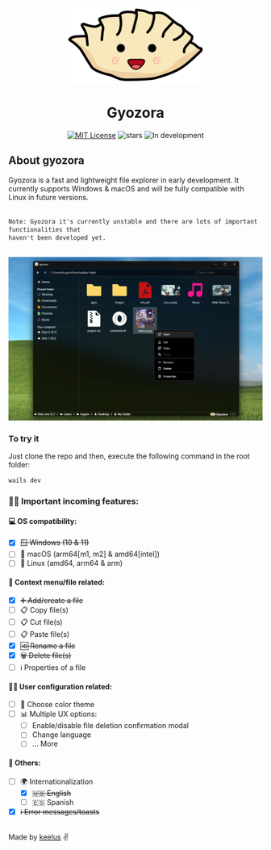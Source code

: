 <p align="center">
  <img src=".github/gyozora.png" alt="Logo" height=150 />
</p>

<h1 align="center">Gyozora</h1>

<p align="center">
  <a href="./LICENSE.md"><img src="https://img.shields.io/badge/⚖️ license-GNU%20GPL%20v3.0-blue" alt="MIT License"></a>
  <img src="https://img.shields.io/github/stars/keelus/gyozora?color=red&logo=github" alt="stars">
  <img src="https://img.shields.io/badge/🚧 In%20development-FCBA03" alt="In development" />
</p>

<h2>About gyozora</h2>
Gyozora is a fast and lightweight file explorer in early development. It currently supports Windows & macOS and will be fully compatible with Linux in future versions. <br /><br />

```
Note: Gyozora it's currently unstable and there are lots of important functionalities that
haven't been developed yet.
```
<br />

<img src=".github/gyozora_screenshot.webp"  alt="Gyozora screenshot" />

### To try it
Just clone the repo and then, execute the following command in the root folder:
```bash
wails dev
```

### 🥟📂 Important incoming features:

#### 💻 OS compatibility:
- [x] ~~🪟 Windows (10 & 11)~~
- [ ] 🍎 macOS (arm64[m1, m2] & amd64[intel])
- [ ] 🐧 Linux (amd64, arm64 & arm)

#### 📄 Context menu/file related:
- [x] ~~➕ Add/create a file~~
- [ ] 📋 Copy file(s)
- [ ] 📋 Cut file(s)
- [ ] 📋 Paste file(s)
- [x] ~~🆔 Rename a file~~
- [x] ~~🗑️ Delete file(s)~~
- [ ] ℹ️ Properties of a file

#### 🧑‍💻 User configuration related:
- [ ] 🎨 Choose color theme
- [ ] 📊 Multiple UX options:
  - [ ] Enable/disable file deletion confirmation modal
  - [ ] Change language
  - [ ] ... More

#### 🥟 Others:
- [ ] 🌍 Internationalization
  - [x] ~~🇺🇸 English~~
  - [ ] 🇪🇸 Spanish
- [x] ~~ℹ️ Error messages/toasts~~

<br />
Made by <a href="https://github.com/keelus">keelus</a> ✌️